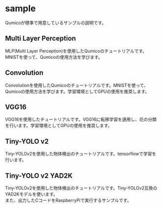 # sample

Qumicoが標準で用意しているサンプルの説明です。

## Multi Layer Perception
MLP(Multi Layer Perception)を使用したQumicoのチュートリアルです。MNISTを使って、Qumicoの使用方法を学びます。

## Convolution
Convolutionを使用したQumicoのチュートリアルです。MNISTを使って、Qumicoの使用方法を学びます。学習環境としてGPUの使用を推奨します。

## VGG16
VGG16を使用したチュートリアルです。VGG16に転移学習を適用し、花の分類を行います。学習環境としてGPUの使用を推奨します。


## Tiny-YOLO v2
Tiny-YOLOv2を使用した物体検出のチュートリアルです。tensorflowで学習を行います。


## Tiny-YOLO v2 YAD2K
Tiny-YOLOv2を使用した物体検出のチュートリアルです。Tiny-YOLOv2互換のYAD2Kモデルを使います。  
また、出力したCコードをRaspberryPiで実行するサンプルです。


